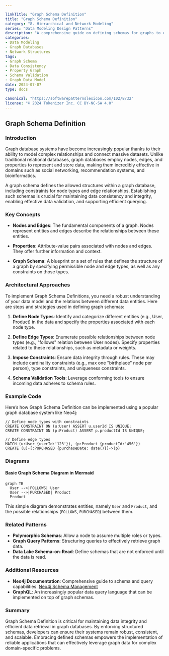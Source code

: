 ```yaml
---

linkTitle: "Graph Schema Definition"
title: "Graph Schema Definition"
category: "8. Hierarchical and Network Modeling"
series: "Data Modeling Design Patterns"
description: "A comprehensive guide on defining schemas for graphs to enforce consistency and validate data, encompassing node and edge type specifications in property graph models."
categories:
- Data Modeling
- Graph Databases
- Network Structures
tags:
- Graph Schema
- Data Consistency
- Property Graph
- Schema Validation
- Graph Data Model
date: 2024-07-07
type: docs

canonical: "https://softwarepatternslexicon.com/102/8/32"
license: "© 2024 Tokenizer Inc. CC BY-NC-SA 4.0"
---
```


## Graph Schema Definition

### Introduction

Graph database systems have become increasingly popular thanks to their ability to model complex relationships and connect massive datasets. Unlike traditional relational databases, graph databases employ nodes, edges, and properties to represent and store data, making them incredibly effective in domains such as social networking, recommendation systems, and bioinformatics.

A graph schema defines the allowed structures within a graph database, including constraints for node types and edge relationships. Establishing such schemas is crucial for maintaining data consistency and integrity, enabling effective data validation, and supporting efficient querying.

### Key Concepts

- **Nodes and Edges**: The fundamental components of a graph. Nodes represent entities and edges describe the relationships between these entities.
  
- **Properties**: Attribute-value pairs associated with nodes and edges. They offer further information and context.

- **Graph Schema**: A blueprint or a set of rules that defines the structure of a graph by specifying permissible node and edge types, as well as any constraints on those types.

### Architectural Approaches

To implement Graph Schema Definitions, you need a robust understanding of your data model and the relations between different data entities. Here are steps and strategies used in defining graph schemas:

1. **Define Node Types**: Identify and categorize different entities (e.g., User, Product) in the data and specify the properties associated with each node type.

2. **Define Edge Types**: Enumerate possible relationships between node types (e.g., "follows" relation between User nodes). Specify properties related to these relationships, such as metadata or weights.

3. **Impose Constraints**: Ensure data integrity through rules. These may include cardinality constraints (e.g., max one "birthplace" node per person), type constraints, and uniqueness constraints.

4. **Schema Validation Tools**: Leverage conforming tools to ensure incoming data adheres to schema rules. 

### Example Code

Here’s how Graph Schema Definition can be implemented using a popular graph database system like Neo4j:

```cypher
// Define node types with constraints
CREATE CONSTRAINT ON (u:User) ASSERT u.userId IS UNIQUE;
CREATE CONSTRAINT ON (p:Product) ASSERT p.productId IS UNIQUE;

// Define edge types
MATCH (u:User {userId:'123'}), (p:Product {productId:'456'})
CREATE (u)-[:PURCHASED {purchaseDate: date()}]->(p)
```

### Diagrams

#### Basic Graph Schema Diagram in Mermaid

```mermaid
graph TB
  User -->|FOLLOWS| User
  User -->|PURCHASED| Product
  Product
```

This simple diagram demonstrates entities, namely `User` and `Product`, and the possible relationships (`FOLLOWS`, `PURCHASED`) between them.

### Related Patterns

- **Polymorphic Schemas**: Allow a node to assume multiple roles or types.
- **Graph Query Patterns**: Structuring queries to effectively retrieve graph data.
- **Data Lake Schema-on-Read**: Define schemas that are not enforced until the data is read.

### Additional Resources

- **Neo4j Documentation**: Comprehensive guide to schema and query capabilities. [Neo4j Schema Management](https://neo4j.com/developer/graph-data-modeling/)
- **GraphQL**: An increasingly popular data query language that can be implemented on top of graph schemas.

### Summary

Graph Schema Definition is critical for maintaining data integrity and efficient data retrieval in graph databases. By enforcing structured schemas, developers can ensure their systems remain robust, consistent, and scalable. Embracing defined schemas empowers the implementation of reliable applications that can effectively leverage graph data for complex domain-specific problems.
